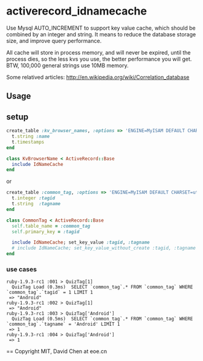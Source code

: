 activerecord_idnamecache
==========================================
Use Mysql AUTO_INCREMENT to support key value cache, which should be combined by an integer and string.
It means to reduce the database storage size, and improve query performance.

All cache will store in process memory, and will never be expired, until the process dies, so the less kvs you use, the better performance you will get. BTW, 100,000 general strings use 10MB memory.

Some relatived articles:
http://en.wikipedia.org/wiki/Correlation_database

Usage
------------------------------------------
## setup

```ruby
create_table :kv_browser_names, :options => 'ENGINE=MyISAM DEFAULT CHARSET=utf8' do |t|
  t.string :name
  t.timestamps
end

class KvBrowserName < ActiveRecord::Base
  include IdNameCache
end
```

or

```ruby
create_table :common_tag, :options => 'ENGINE=MyISAM DEFAULT CHARSET=utf8' do |t|
  t.integer :tagid
  t.string  :tagname
end

class CommonTag < ActiveRecord::Base
  self.table_name = :common_tag
  self.primary_key = :tagid

  include IdNameCache; set_key_value :tagid, :tagname
  # include IdNameCache; set_key_value_without_create :tagid, :tagname # if you dont want create it automately
end
```

### use cases

```text
ruby-1.9.3-rc1 :001 > QuizTag[1]
  QuizTag Load (0.3ms)  SELECT `common_tag`.* FROM `common_tag` WHERE `common_tag`.`tagid` = 1 LIMIT 1
 => "Android"
ruby-1.9.3-rc1 :002 > QuizTag[1]
 => "Android"
ruby-1.9.3-rc1 :003 > QuizTag['Android']
  QuizTag Load (0.5ms)  SELECT `common_tag`.* FROM `common_tag` WHERE `common_tag`.`tagname` = 'Android' LIMIT 1
 => 1
ruby-1.9.3-rc1 :004 > QuizTag['Android']
 => 1
 ```

== Copyright
MIT, David Chen at eoe.cn
